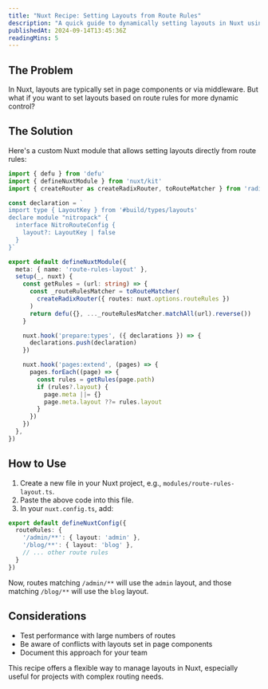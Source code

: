 ```yaml
---
title: "Nuxt Recipe: Setting Layouts from Route Rules"
description: "A quick guide to dynamically setting layouts in Nuxt using route rules, with a custom module implementation."
publishedAt: 2024-09-14T13:45:36Z
readingMins: 5
---
```


## The Problem

In Nuxt, layouts are typically set in page components or via middleware. But what if you want to set layouts based on route rules for more dynamic control?

## The Solution

Here's a custom Nuxt module that allows setting layouts directly from route rules:

```typescript
import { defu } from 'defu'
import { defineNuxtModule } from 'nuxt/kit'
import { createRouter as createRadixRouter, toRouteMatcher } from 'radix3'

const declaration = `
import type { LayoutKey } from '#build/types/layouts'
declare module "nitropack" {
  interface NitroRouteConfig {
    layout?: LayoutKey | false
  }
}`

export default defineNuxtModule({
  meta: { name: 'route-rules-layout' },
  setup(_, nuxt) {
    const getRules = (url: string) => {
      const _routeRulesMatcher = toRouteMatcher(
        createRadixRouter({ routes: nuxt.options.routeRules })
      )
      return defu({}, ..._routeRulesMatcher.matchAll(url).reverse())
    }

    nuxt.hook('prepare:types', ({ declarations }) => {
      declarations.push(declaration)
    })

    nuxt.hook('pages:extend', (pages) => {
      pages.forEach((page) => {
        const rules = getRules(page.path)
        if (rules?.layout) {
          page.meta ||= {}
          page.meta.layout ??= rules.layout
        }
      })
    })
  },
})
```

## How to Use

1. Create a new file in your Nuxt project, e.g., `modules/route-rules-layout.ts`.
2. Paste the above code into this file.
3. In your `nuxt.config.ts`, add:

```typescript
export default defineNuxtConfig({
  routeRules: {
    '/admin/**': { layout: 'admin' },
    '/blog/**': { layout: 'blog' },
    // ... other route rules
  }
})
```

Now, routes matching `/admin/**` will use the `admin` layout, and those matching `/blog/**` will use the `blog` layout.

## Considerations

- Test performance with large numbers of routes
- Be aware of conflicts with layouts set in page components
- Document this approach for your team

This recipe offers a flexible way to manage layouts in Nuxt, especially useful for projects with complex routing needs.
